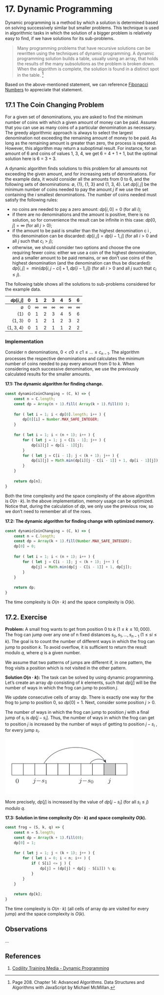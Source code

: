 # 17. Dynamic Programming

Dynamic programming is a method by which a solution is determined based on solving successively similar but smaller problems. This technique is used in algorithmic tasks in which the solution of a bigger problem is relatively easy to ﬁnd, if we have solutions for its sub-problems.

> Many programming problems that have recursive solutions can be rewritten using the techniques of dynamic programming. A dynamic programming solution builds a table, usually using an array, that holds the results of the many subsolutions as the problem is broken down. When the algorithm is complete, the solution is found in a distinct spot in the table. [^1]

Based on the above-mentioned statement, we can reference [Fibonacci Numbers](../fibonacci/README.md) to appreciate that statement.

## 17.1 The Coin Changing Problem

For a given set of denominations, you are asked to ﬁnd the minimum number of coins with which a given amount of money can be paid. Assume that you can use as many coins of a particular denomination as necessary. The greedy algorithmic approach is always to select the largest denomination not exceeding the remaining amount of money to be paid. As long as the remaining amount is greater than zero, the process is repeated. However, this algorithm may return a suboptimal result. For instance, for an amount of 6 and coins of values 1, 3, 4, we get 6 = 4 + 1 + 1, but the optimal solution here is 6 = 3 + 3.

A dynamic algorithm ﬁnds solutions to this problem for all amounts not exceeding the given amount, and for increasing sets of denominations. For the example data, it would consider all the amounts from 0 to 6, and the following sets of denominations: $\emptyset$, {1}, {1, 3} and {1, 3, 4}. Let $dp[i, j]$ be the minimum number of coins needed to pay the amount $j$ if we use the set containing the $i$ smallest denominations. The number of coins needed must satisfy the following rules:

- no coins are needed to pay a zero amount: $dp[i, 0] = 0$ (for all $i$);
- if there are no denominations and the amount is positive, there is no solution, so for convenience the result can be inﬁnite in this case: $dp[0, j] = \infty$ (for all $j > 0$);
- if the amount to be paid is smaller than the highest denomination c i , this denomination can be discarded: $dp[i, j] = dp[i − 1, j]$ (for all $i > 0$ and all $j$ such that $c_i > j$);
- otherwise, we should consider two options and choose the one requiring fewer coins: either we use a coin of the highest denomination, and a smaller amount to be paid remains, or we don’t use coins of the highest denomination (and the denomination can thus be discarded): $dp[i, j] =\text{ min}(dp[i, j − ci ] + 1, dp[i − 1, j]$) (for all $i > 0$ and all $j$ such that $c_i \leq j$).

The following table shows all the solutions to sub-problems considered for the example data.

| ${dp[i, j]}$ | 0   | 1   | 2   | 3   | 4   | 5   | 6   |
|-------------:|:---:|:---:|:---:|:---:|:---:|:---:|:---:|
|  $\emptyset$ | 0   | $\infty$   | $\infty$   | $\infty$   | $\infty$   | $\infty$   | $\infty$   |
|  {1}         | 0   | 1   | 2   | 3   | 4   | 5   | 6   |
|  {1, 3}      | 0   | 1   | 2   | 1   | 2   | 3   | 2   |
|  {1, 3, 4}   | 0   | 1   | 2   | 1   | 1   | 2   | 2   |


### Implementation

Consider n denominations, $0 < c0 \leq c1 \leq \ldots \leq c_{n − 1}$. The algorithm processes the respective denominations and calculates the minimum number of coins needed to pay every amount from 0 to $k$. When considering each successive denomination, we use the previously calculated results for the smaller amounts.

**17.1: The dynamic algorithm for ﬁnding change.**
```js
const dynamicCoinChanging = (C, k) => {
    const n = C.length;
    const dp = Array(n + 1).fill( Array(k + 1).fill(0) );
    
    for ( let i = 1; i < dp[0].length; i++ ) {
        dp[0][i] = Number.MAX_SAFE_INTEGER;
    }

    for ( let i = 1; i < (n + 1); i++ ) {
        for ( let j = 1; j < C[i - 1]; j++ ) {
            dp[i][j] = dp[i - 1][j];
        }
        for ( let j = C[i - 1]; j < (k + 1); j++ ) {
            dp[i][j] = Math.min(dp[i][j - C[i - 1]] + 1, dp[i - 1][j]);
        }
    }

    return dp[n];
}
```

Both the time complexity and the space complexity of the above algorithm is $O(n · k)$. In the above implementation, memory usage can be optimized. Notice that, during the calculation of $dp$, we only use the previous row, so we don’t need to remember all of the rows.

**17.2: The dynamic algorithm for ﬁnding change with optimized memory.**
```js
const dynamicCoinChanging = (C, k) => {
    const n = C.length;
    const dp = Array(k + 1).fill(Number.MAX_SAFE_INTEGER);
    dp[0] = 0;

    for ( let i = 1; i < (n + 1); i++ ) {
        for ( let j = C[i - 1]; j < (k + 1); j++ ) {
            dp[j] = Math.min(dp[j - C[i - 1]] + 1, dp[j]);
        }
    }

    return dp;
}
```

The time complexity is $O(n · k)$ and the space complexity is $O(k)$.

## 17.2. Exercise

**Problem:** A small frog wants to get from position 0 to $k$ $(1 \leq k \leq 10,000)$. The frog can jump over any one of n ﬁxed distances $s_0 , s_1 , \dots , s_{n − 1}$ $(1 \leq si \leq k)$. The goal is to count the number of diﬀerent ways in which the frog can jump to position $k$. To avoid overﬂow, it is suﬃcient to return the result modulo $q$, where $q$ is a given number.

We assume that two patterns of jumps are diﬀerent if, in one pattern, the frog visits a position which is not visited in the other pattern.

**Solution $O(n · k)$:** The task can be solved by using dynamic programming. Let’s create an array $dp$ consisting of $k$ elements, such that $dp[j]$ will be the number of ways in which the frog can jump to position $j$.

We update consecutive cells of array $dp$. There is exactly one way for the frog to jump to position 0, so $dp[0] = 1$. Next, consider some position $j > 0$.

The number of ways in which the frog can jump to position $j$ with a ﬁnal jump of $s_i$ is $dp[j − s_i]$. Thus, the number of ways in which the frog can get to position $j$ is increased by the number of ways of getting to position $j − s_i$ , for every jump $s_i$.

![Show jump made to position j](/.attachments/dynamic-jumps.png)

More precisely, $dp[j]$ is increased by the value of $dp[j − s_i]$ (for all $s_i \leq j$) modulo $q$.

**17.3: Solution in time complexity $O(n · k)$ and space complexity $O(k)$.**
```js
const frog = (S, k, q) => {
    const n = S.length;
    const dp = Array(k + 1).fill(0);
    dp[0] = 1;

    for ( let j = 1; j < (k + 1); j++ ) {
        for ( let i = 0; i < n; i++ ) {
            if ( S[i] <= j ) {
                dp[j] = (dp[j] + dp[j - S[i]]) % q;
            }
        }
    }

    return dp[k];
}
```

The time complexity is $O(n · k)$ (all cells of array dp are visited for every jump) and the space complexity is $O(k)$.

## Observations

...

## References

1. [Codility Training Media - Dynamic Programming](https://codility.com/media/train/15-DynamicProgramming.pdf)

[^1]: Page 208. Chapter 14: Advanced Algorithms. Data Structures and Algorithms with JavaScript by Michael McMillan.